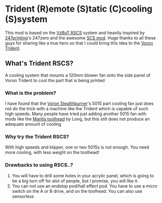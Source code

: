 # Trident (R)emote (S)tatic (C)cooling (S)system
This mod is based on the [VzBoT RSCS](https://github.com/VzBoT3D/VzBoT-Vz330/tree/master/Assemblies%20BOM%20and%20STL/RSCS) system and heavily inspired by [247printing](https://www.youtube.com/c/247printing)'s 247zero and the awesome [SCS mod](https://github.com/djsplice/SCS). Huge thanks to all these guys for sharing like a true hero so that I could bring this idea to the [Voron Trident](https://github.com/VoronDesign/Voron-Trident).

## What's Trident RSCS?
A cooling system that mounts a 120mm blower fan onto the side panel of Voron Trident to cool the part that is being printed

### What is the problem?
I have found that the [Voron Stealthburner](https://github.com/VoronDesign/Voron-Stealthburner)'s 5015 part cooling fan just does not do the trick with a machine like the Trident which is capable of such high speeds. Many people have tried just adding another 5015 fan with mods like the [Mantis toolhead](https://github.com/mandryd/VoronUsers/tree/master/printer_mods/Long/Mantis_Dual_5015) by Long, but this still does not produce an adequate amount of cooling

### Why try the Trident RSCS?
With high speeds and klipper, one or two 5015s is not enough. You need more cooling, with less weight on the toolhead!

### Drawbacks to using RSCS..?
1. You will have to drill some holes in your acrylic panel, which is going to be a big turn off for alot of people, but I promise, you will like it.
2. You can not use an endstop pod/hall effect pod. You have to use a micro switch on the A or B drive, and on the toolhead. You can also use sensorless




